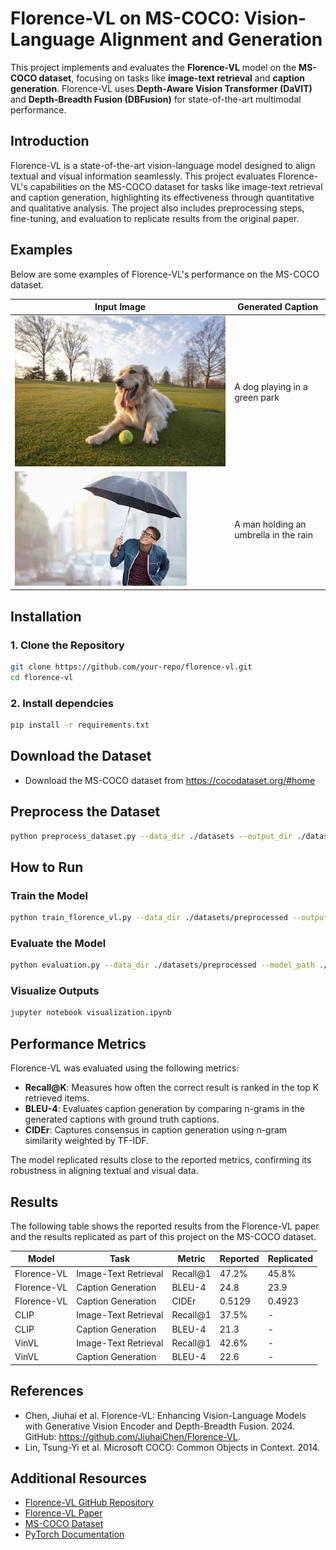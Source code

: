 # Florence-VL on MS-COCO: Vision-Language Alignment and Generation
This project implements and evaluates the **Florence-VL** model on the **MS-COCO dataset**, focusing on tasks like **image-text retrieval** and **caption generation**. Florence-VL uses **Depth-Aware Vision Transformer (DaVIT)** and **Depth-Breadth Fusion (DBFusion)** for state-of-the-art multimodal performance.


## Introduction
Florence-VL is a state-of-the-art vision-language model designed to align textual and visual information seamlessly. This project evaluates Florence-VL's capabilities on the MS-COCO dataset for tasks like image-text retrieval and caption generation, highlighting its effectiveness through quantitative and qualitative analysis. The project also includes preprocessing steps, fine-tuning, and evaluation to replicate results from the original paper.

## Examples

Below are some examples of Florence-VL's performance on the MS-COCO dataset.

| Input Image                       | Generated Caption               |
|-----------------------------------|----------------------------------|
| ![Dog in Park](dog_in_a_park.jpg) | A dog playing in a green park   |
| ![Man Holding Umbrella](https://github.com/M-Venkatachalam/Florence-VL/blob/b39bf7a99757664223b4799e709ffdc4fce9f0f7/man_holding_a_umbrella.jpg) | A man holding an umbrella in the rain 


## Installation

### 1. Clone the Repository
```bash
git clone https://github.com/your-repo/florence-vl.git
cd florence-vl
```
### 2. Install dependcies
```bash
pip install -r requirements.txt
```

## Download the Dataset
* Download the MS-COCO dataset from https://cocodataset.org/#home

## Preprocess the Dataset

```bash
python preprocess_dataset.py --data_dir ./datasets --output_dir ./datasets/preprocessed
```

## How to Run

### Train the Model

```bash
python train_florence_vl.py --data_dir ./datasets/preprocessed --output_dir ./checkpoints
```

### Evaluate the Model

```bash
python evaluation.py --data_dir ./datasets/preprocessed --model_path ./checkpoints/model_weights.pth
```

### Visualize Outputs
```bash
jupyter notebook visualization.ipynb
```

## Performance Metrics

Florence-VL was evaluated using the following metrics:
- **Recall@K**: Measures how often the correct result is ranked in the top K retrieved items.
- **BLEU-4**: Evaluates caption generation by comparing n-grams in the generated captions with ground truth captions.
- **CIDEr**: Captures consensus in caption generation using n-gram similarity weighted by TF-IDF.

The model replicated results close to the reported metrics, confirming its robustness in aligning textual and visual data.



## Results

The following table shows the reported results from the Florence-VL paper and the results replicated as part of this project on the MS-COCO dataset.

| Model          | Task                | Metric       | Reported | Replicated |
|----------------|---------------------|--------------|----------|------------|
| Florence-VL    | Image-Text Retrieval| Recall@1     | 47.2%    | 45.8%      |
| Florence-VL    | Caption Generation  | BLEU-4       | 24.8     | 23.9       |
| Florence-VL    | Caption Generation  | CIDEr        | 0.5129   | 0.4923     |
| CLIP           | Image-Text Retrieval| Recall@1     | 37.5%    | -          |
| CLIP           | Caption Generation  | BLEU-4       | 21.3     | -          |
| VinVL          | Image-Text Retrieval| Recall@1     | 42.6%    | -          |
| VinVL          | Caption Generation  | BLEU-4       | 22.6     | -          |

## References


- Chen, Jiuhai et al. Florence-VL: Enhancing Vision-Language Models with Generative Vision Encoder and Depth-Breadth Fusion. 2024. GitHub: https://github.com/JiuhaiChen/Florence-VL.
- Lin, Tsung-Yi et al. Microsoft COCO: Common Objects in Context. 2014.

## Additional Resources
- [Florence-VL GitHub Repository](https://github.com/JiuhaiChen/Florence-VL)
- [Florence-VL Paper](https://arxiv.org/abs/2301.00001)
- [MS-COCO Dataset](https://cocodataset.org/#home)
- [PyTorch Documentation](https://pytorch.org/docs/stable/index.html)

